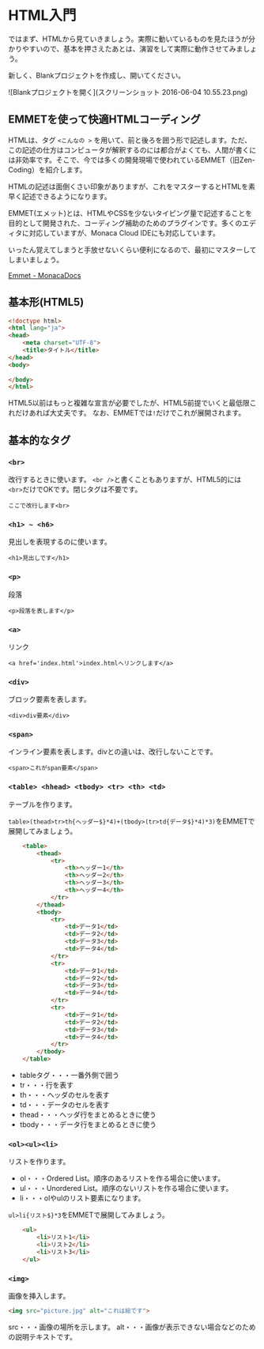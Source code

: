 # HTML入門

ではまず、HTMLから見ていきましょう。実際に動いているものを見たほうが分かりやすいので、基本を押さえたあとは、演習をして実際に動作させてみましょう。

新しく、Blankプロジェクトを作成し、開いてください。

![Blankプロジェクトを開く](スクリーンショット 2016-06-04 10.55.23.png)

## EMMETを使って快適HTMLコーディング

HTMLは、タグ `<こんなの >` を用いて、前と後ろを囲う形で記述します。ただ、この記述の仕方はコンピュータが解釈するのには都合がよくても、人間が書くには非効率です。そこで、今では多くの開発現場で使われているEMMET（旧Zen-Coding）を紹介します。

HTMLの記述は面倒くさい印象がありますが、これをマスターするとHTMLを素早く記述できるようになります。

EMMET(エメット)とは、HTMLやCSSを少ないタイピング量で記述することを目的として開発された、コーディング補助のためのプラグインです。多くのエディタに対応していますが、Monaca Cloud IDEにも対応しています。

いったん覚えてしまうと手放せないくらい便利になるので、最初にマスターしてしまいましょう。

[Emmet - MonacaDocs](https://docs.monaca.io/ja/manual/development/monaca_ide/zen_coding/)  

## 基本形(HTML5)

```html
<!doctype html>
<html lang="ja">
<head>
    <meta charset="UTF-8">
	<title>タイトル</title>
</head>
<body>
	
</body>
</html>

```

HTML5以前はもっと複雑な宣言が必要でしたが、HTML5前提でいくと最低限これだけあれば大丈夫です。
なお、EMMETでは`!`だけでこれが展開されます。

## 基本的なタグ

### `<br>`

改行するときに使います。 `<br />`と書くこともありますが、HTML5的には `<br>`だけでOKです。閉じタグは不要です。

```
ここで改行します<br>
```

### `<h1> ~ <h6>`

見出しを表現するのに使います。
```
<h1>見出しです</h1>
```

### `<p>`

段落

```
<p>段落を表します</p>
```

### `<a>`

リンク

```
<a href='index.html'>index.htmlへリンクします</a>
```

### `<div>`

ブロック要素を表します。

```
<div>div要素</div>
```

### `<span>`

インライン要素を表します。divとの違いは、改行しないことです。

```
<span>これがspan要素</span>
```

### `<table> <hhead> <tbody> <tr> <th> <td>`

テーブルを作ります。

`table>(thead>tr>th{ヘッダー$}*4)+(tbody>(tr>td{データ$}*4)*3)`をEMMETで展開してみましょう。

```html
    <table>
        <thead>
    		<tr>
    			<th>ヘッダー1</th>
    			<th>ヘッダー2</th>
    			<th>ヘッダー3</th>
    			<th>ヘッダー4</th>
    		</tr>
    	</thead>
    	<tbody>
    		<tr>
    			<td>データ1</td>
    			<td>データ2</td>
    			<td>データ3</td>
    			<td>データ4</td>
    		</tr>
    		<tr>
    			<td>データ1</td>
    			<td>データ2</td>
    			<td>データ3</td>
    			<td>データ4</td>
    		</tr>
    		<tr>
    			<td>データ1</td>
    			<td>データ2</td>
    			<td>データ3</td>
    			<td>データ4</td>
    		</tr>
    	</tbody>
    </table>
 ```

* tableタグ・・・一番外側で囲う
* tr・・・行を表す
* th・・・ヘッダのセルを表す
* td・・・データのセルを表す
* thead・・・ヘッダ行をまとめるときに使う
* tbody・・・データ行をまとめるときに使う

### `<ol><ul><li>`

リストを作ります。

* ol・・・Ordered List。順序のあるリストを作る場合に使います。
* ul・・・Unordered List。順序のないリストを作る場合に使います。
* li・・・olやulのリスト要素になります。

`ul>li{リスト$}*3`をEMMETで展開してみましょう。

```html
    <ul>
        <li>リスト1</li>
    	<li>リスト2</li>
    	<li>リスト3</li>
    </ul>
```

### `<img>`

画像を挿入します。

```html
<img src="picture.jpg" alt="これは絵です">
```

src・・・画像の場所を示します。
alt・・・画像が表示できない場合などのための説明テキストです。

